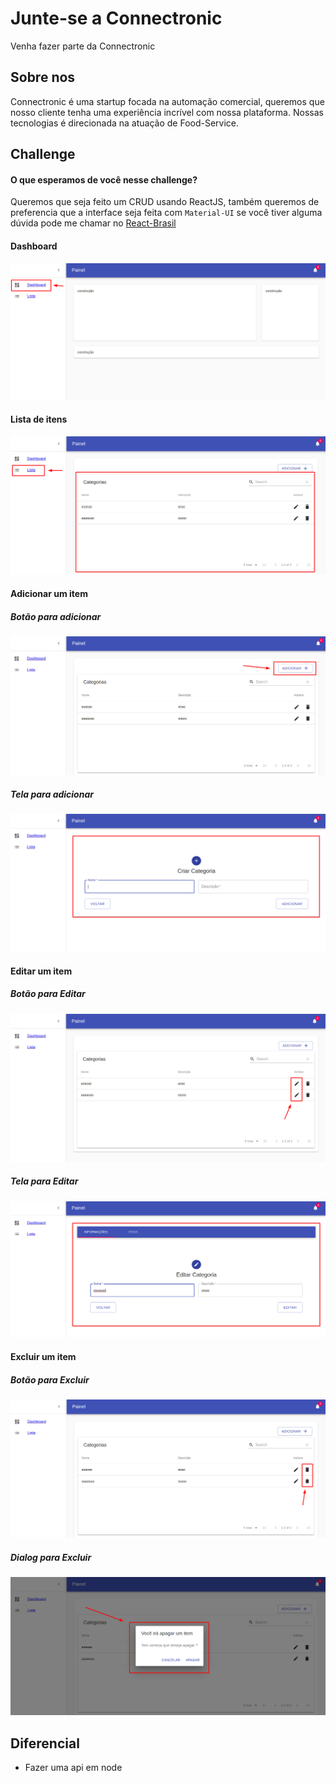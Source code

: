 # Junte-se a Connectronic

  Venha fazer parte da Connectronic

## Sobre nos

  Connectronic é uma startup focada na automação comercial, queremos que nosso
  cliente tenha uma experiência incrível com nossa plataforma. Nossas tecnologias é direcionada
  na atuação de Food-Service.

## Challenge

  #### O que esperamos de você nesse challenge?
   Queremos que seja feito um CRUD usando ReactJS, também queremos de preferencia
   que a interface seja feita com `Material-UI` se você tiver alguma dúvida pode 
   me chamar no [React-Brasil](https://react-brasil-slack.herokuapp.com/)<br/>

  #### Dashboard

  <img src="/img/dashboard.png"/>

  #### Lista de itens

  <img src="/img/lista.png"/>

  #### Adicionar um item

   ##### Botão para adicionar

   <img src="/img/add.png"/>
   
  ##### Tela para adicionar

   <img src="/img/additem.png"/>
  
  
  #### Editar um item

  ##### Botão para Editar

   <img src="/img/editar.png"/>

   ##### Tela para Editar

   <img src="/img/editaitem.png"/>
  
  #### Excluir um item

   ##### Botão para Excluir

   <img src="/img/deleteitem.png"/>

   ##### Dialog para Excluir

   <img src="/img/apagar.png"/>


## Diferencial

- Fazer uma api em node

